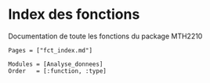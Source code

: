 # Index des fonctions

Documentation de toute les fonctions du package MTH2210

```@index
Pages = ["fct_index.md"]
```

```@autodocs
Modules = [Analyse_donnees]
Order   = [:function, :type]
```
